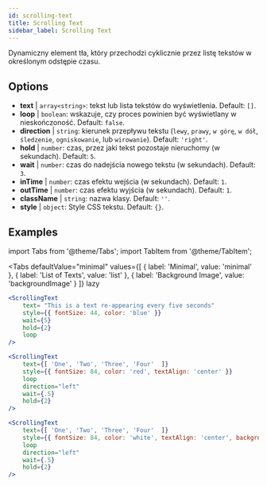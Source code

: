 ```yaml
---
id: scrolling-text
title: Scrolling Text
sidebar_label: Scrolling Text
---
```


Dynamiczny element tła, który przechodzi cyklicznie przez listę tekstów w określonym odstępie czasu.

## Options

* __text__ | `array<string>`: tekst lub lista tekstów do wyświetlenia. Default: `[]`.
* __loop__ | `boolean`: wskazuje, czy proces powinien być wyświetlany w nieskończoność. Default: `false`.
* __direction__ | `string`: kierunek przepływu tekstu (`lewy`, `prawy`, `w górę`, `w dół`, `śledzenie`, `ogniskowanie`, lub `wirowanie`). Default: `'right'`.
* __hold__ | `number`: czas, przez jaki tekst pozostaje nieruchomy (w sekundach). Default: `5`.
* __wait__ | `number`: czas do nadejścia nowego tekstu (w sekundach). Default: `3`.
* __inTime__ | `number`: czas efektu wejścia (w sekundach). Default: `1`.
* __outTime__ | `number`: czas efektu wyjścia (w sekundach). Default: `1`.
* __className__ | `string`: nazwa klasy. Default: `''`.
* __style__ | `object`: Style CSS tekstu. Default: `{}`.


## Examples


import Tabs from '@theme/Tabs';
import TabItem from '@theme/TabItem';

<Tabs
    defaultValue="minimal"
    values={[
        { label: 'Minimal', value: 'minimal' },
        { label: 'List of Texts', value: 'list' },
        { label: 'Background Image', value: 'backgroundImage' }
    ]}
    lazy
>

<TabItem value="minimal">

```jsx live
<ScrollingText
    text= "This is a text re-appearing every five seconds"
    style={{ fontSize: 44, color: 'blue' }}
    wait={5}
    hold={2}
    loop
/>
```

</TabItem>

<TabItem value="list">

```jsx live
<ScrollingText
    text={[ 'One', 'Two', 'Three', 'Four'  ]}
    style={{ fontSize: 84, color: 'red', textAlign: 'center' }}
    loop
    direction="left"
    wait={.5}
    hold={2}
/>
```

</TabItem>

<TabItem value="backgroundImage">

```jsx live
<ScrollingText
    text={[ 'One', 'Two', 'Three', 'Four'  ]}
    style={{ fontSize: 84, color: 'white', textAlign: 'center', backgroundImage: 'url(https://bit.ly/3qlRgoR)', backgroundSize: '1200px 200px' }}
    loop
    direction="left"
    wait={.5}
    hold={2}
/>
```

</TabItem>

</Tabs>
